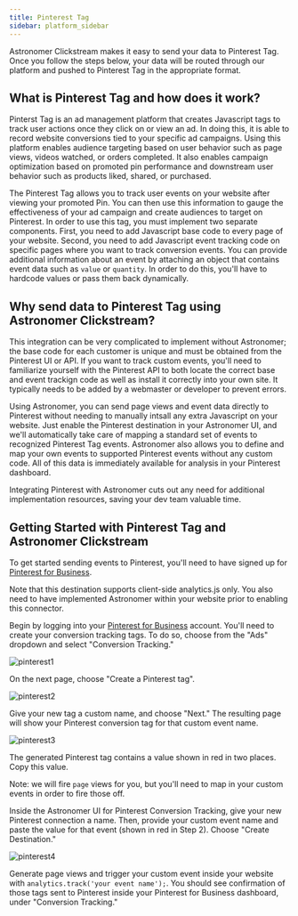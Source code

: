 ```yaml
---
title: Pinterest Tag
sidebar: platform_sidebar
---
```

Astronomer Clickstream makes it easy to send your data to Pinterest Tag. Once you follow the steps below, your data will be routed through our platform and pushed to Pinterest Tag in the appropriate format. 

## What is Pinterest Tag and how does it work?

Pinterst Tag is an ad management platform that creates Javascript tags to track user actions once they click on or view an ad. In doing this, it is able to record website conversions tied to your specific ad campaigns. Using this platform enables audience targeting based on user behavior such as page views, videos watched, or orders completed. It also enables campaign optimization based on promoted pin performance and downstream user behavior such as products liked, shared, or purchased.

The Pinterest Tag allows you to track user events on your website after viewing your promoted Pin. You can then use this information to gauge the effectiveness of your ad campaign and create audiences to target on Pinterest. In order to use this tag, you must implement two separate components. First, you need to add Javascript base code to every page of your website. Second, you need to add Javascript event tracking code on specific pages where you want to track conversion events. You can provide additional information about an event by attaching an object that contains event data such as `value` or `quantity`. In order to do this, you'll have to hardcode values or pass them back dynamically. 

## Why send data to Pinterest Tag using Astronomer Clickstream?

This integration can be very complicated to implement without Astronomer; the base code for each customer is unique and must be obtained from the Pinterest UI or API. If you want to track custom events, you'll need to familiarize yourself with the Pinterest API to both locate the correct base and event trackign code as well as install it correctly into your own site. It typically needs to be added by a webmaster or developer to prevent errors.

Using Astronomer, you can send page views and event data directly to Pinterest without needing to manually intsall any extra Javascript on your website. Just enable the Pinterest destination in your Astronomer UI, and we'll automatically take care of mapping a standard set of events to recognized Pinterest Tag events. Astronomer also allows you to define and map your own events to supported Pinterest events without any custom code. All of this data is immediately available for analysis in your Pinterest dashboard.

Integrating Pinterest with Astronomer cuts out any need for additional implementation resources, saving your dev team valuable time.

## Getting Started with Pinterest Tag and Astronomer Clickstream

To get started sending events to Pinterest, you'll need to have signed up for [Pinterest for Business](https://business.pinterest.com/en).

Note that this destination supports client-side analytics.js only.  You also need to have implemented Astronomer within your website prior to enabling this connector.

Begin by logging into your [Pinterest for Business](https://business.pinterest.com/en) account.  You'll need to create your conversion tracking tags.  To do so, choose from the "Ads" dropdown and select "Conversion Tracking."

![pinterest1](/1.0/assets/img/guides/streaming/clickstream/pinterest/pinterest1.png)

On the next page, choose "Create a Pinterest tag".

![pinterest2](/1.0/assets/img/guides/streaming/clickstream/pinterest/pinterest2.png)

Give your new tag a custom name, and choose "Next." The resulting page will show your Pinterest conversion tag for that custom event name.

![pinterest3](/1.0/assets/img/guides/streaming/clickstream/pinterest/pinterest3.png)

The generated Pinterest tag contains a value shown in red in two places.  Copy this value.

Note: we will fire `page` views for you, but you'll need to map in your custom events in order to fire those off.

Inside the Astronomer UI for Pinterest Conversion Tracking, give your new Pinterest connection a name.  Then, provide your custom event name and paste the value for that event (shown in red in Step 2).  Choose "Create Destination."

![pinterest4](/1.0/assets/img/guides/streaming/clickstream/pinterest/pinterest4.png)

Generate page views and trigger your custom event inside your website with `analytics.track('your event name');`. You should see confirmation of those tags sent to Pinterest inside your Pinterest for Business dashboard, under "Conversion Tracking."

